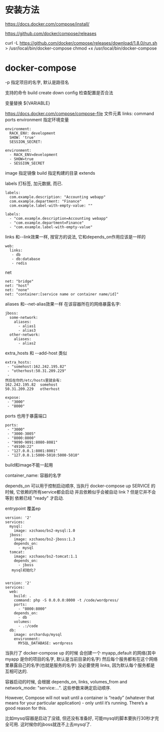 # 安装方法 #
https://docs.docker.com/compose/install/

https://github.com/docker/compose/releases

curl -L https://github.com/docker/compose/releases/download/1.8.0/run.sh > /usr/local/bin/docker-compose
chmod +x /usr/local/bin/docker-compose


# docker-compose #
-p 指定项目的名字, 默认是路径名

支持的命令
build
create
down
config 检查配置是否合法

变量替换
${VARIABLE}

https://docs.docker.com/compose/compose-file
文件元素
links:
command
ports
environment 指定环境变量
```
environment:
  RACK_ENV: development
  SHOW: 'true'
  SESSION_SECRET:

environment:
  - RACK_ENV=development
  - SHOW=true
  - SESSION_SECRET
```
image 指定镜像
build 指定构建的目录
extends

labels 打标签, 加元数据, 而已.
```
labels:
  com.example.description: "Accounting webapp"
  com.example.department: "Finance"
  com.example.label-with-empty-value: ""

labels:
  - "com.example.description=Accounting webapp"
  - "com.example.department=Finance"
  - "com.example.label-with-empty-value"
```

links
和--link效果一样, 按官方的说法, 它和depends_on作用应该是一样的
```
web:
  links:
   - db
   - db:database
   - redis
```

net
```
net: "bridge"
net: "host"
net: "none"
net: "container:[service name or container name/id]"
```

aliases
和--net-alias效果一样
在该容器所在的网络暴露名字:
```
jboss:
  some-network:
    aliases:
      - alias1
      - alias3
  other-network:
    aliases:
      - alias2
```







extra_hosts
和 --add-host 类似
```
extra_hosts:
 - "somehost:162.242.195.82"
 - "otherhost:50.31.209.229"
 - 
然后在你的/etc/hosts里就会有:
162.242.195.82  somehost
50.31.209.229   otherhost
```

```
expose:
 - "3000"
 - "8000"
```

ports 也用于暴露端口
```
ports:
 - "3000"
 - "3000-3005"
 - "8000:8000"
 - "9090-9091:8080-8081"
 - "49100:22"
 - "127.0.0.1:8001:8001"
 - "127.0.0.1:5000-5010:5000-5010"
```



build和image不能一起用

container_name: 容器的名字

depends_on
可以用于控制启动顺序, 当执行 docker-compose up SERVICE 的时候, 它依赖的所有service都会启动
并且依赖似乎会被自动 link ?
但是它并不会等到 依赖已经 "ready" 才启动.

entrypoint 覆盖ep







```
version: '2'
services:
  mysql:
    image: xzchaoo/bs2-mysql:1.0
  jboss:
    image: xzchaoo/bs2-jboss:1.3
    depends_on:
      - mysql
  tomcat:
    image: xzchaoo/bs2-tomcat:1.1
    depends_on:
      - jboss
   mysql初始化?
  
```

```
version: '2'
services:
  web:
    build: .
    command: php -S 0.0.0.0:8000 -t /code/wordpress/
    ports:
      - "8000:8000"
    depends_on:
      - db
    volumes:
      - .:/code
  db:
    image: orchardup/mysql
    environment:
      MYSQL_DATABASE: wordpress
```




当执行了 docker-compose up 的时候
会创建一个 myapp_default 的网络(其中 myapp 是你的项目的名字, 默认是当前目录的名字)
然后每个服务都有在这个网络里暴露自己的名字(也就是服务的名字)
没必要使用 links, 因为默认每个服务都是互相可达的.

容器启动的时候, 会根据 depends_on, links, volumes_from and network_mode: "service:...". 这些参数来确定启动顺序.

However, Compose will not wait until a container is “ready” (whatever that means for your particular application) - only until it’s running. There’s a good reason for this.

比如mysql容器是启动了没错, 但还没有准备好, 可能mysql的脚本要执行30秒才完全可用.
这时候你的jboss就连不上去mysql了.

